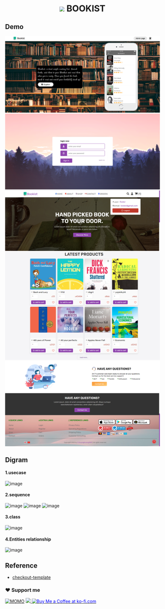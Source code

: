 <h1 align="center">
    <img src="./public/favicon.ico" width="36"/>
    BOOKIST
</h1>

## Demo
![index](public/preview/index.png)
![login](public/preview/login.png)
![header](public/preview/header.png)
![home_product](public/preview/home_product.png)
![service](public/preview/service.png)
![footer](public/preview/footer.png)

## Digram
#### 1.usecase
![image](https://user-images.githubusercontent.com/88624053/173003278-73ec06dc-320a-4eee-a096-4d2d45f55be1.png)
#### 2.sequence
![image](https://user-images.githubusercontent.com/88624053/173004108-ccb96439-9097-46ba-adca-2042ec74b715.png)
![image](https://user-images.githubusercontent.com/88624053/173004244-3d131c6e-2d81-45bc-8302-3cb72e6fe2a1.png)
![image](https://user-images.githubusercontent.com/88624053/173004259-5286d7f1-0e10-4886-8e19-2141de5fb906.png)
#### 3.class
![image](https://user-images.githubusercontent.com/88624053/173004602-f0a47875-d5b7-474f-a11e-f1a21576e79a.png)
#### 4.Entities relationship
![image](https://user-images.githubusercontent.com/88624053/173004669-7881944b-fca2-42cc-a0af-8dc8d98580c0.png)

## Reference
+ [checkout-template](https://www.bolt.com/thinkshop/checkout-page-best-practices-templates-examples-to-end-abandonment)

### ❤️ Support me
[![MOMO](https://img.shields.io/badge/-MOMO-red?style=for-the-badge&labelColor=pink&logo=MOMO&logoColor=black)](https://nhantien.momo.vn/0917085937)
<a href="https://www.paypal.me/thuongtruong1009">
  <img height="25" marginTop="10" src="https://quyetdao.com/wp-content/uploads/2019/04/paypal-logo.png">
</a>
<a href='https://ko-fi.com/thuongtruong1009' target='_blank'><img height='25' style='border:0px;height:28px;color:blue' src='https://az743702.vo.msecnd.net/cdn/kofi3.png?v=0' border='0' alt='Buy Me a Coffee at ko-fi.com' />

